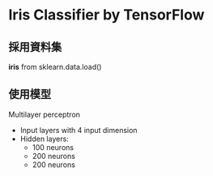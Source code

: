 # Iris Classifier by TensorFlow

## 採用資料集
**iris** from sklearn.data.load()

## 使用模型
Multilayer perceptron
* Input layers with 4 input dimension
* Hidden layers:
  * 100 neurons
  * 200 neurons
  * 200 neurons
 
